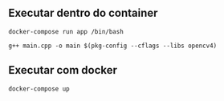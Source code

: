 ## Executar dentro do container

`docker-compose run app /bin/bash`

`g++ main.cpp -o main $(pkg-config --cflags --libs opencv4)`

## Executar com docker

`docker-compose up`
